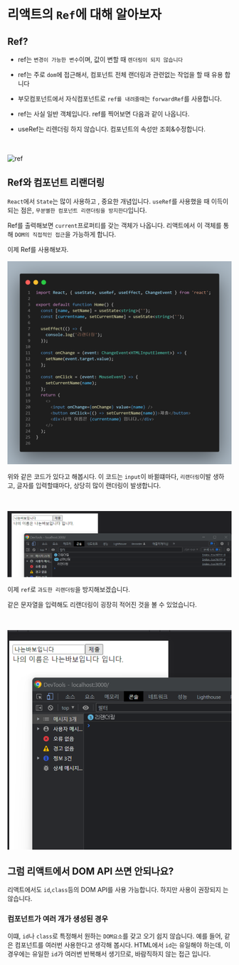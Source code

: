 # 리액트의 `Ref`에 대해 알아보자

## Ref?

- ref는 `변경이 가능한 변수`이며, 값이 변할 때 `렌더링이 되지 않습니다`

- ref는 주로 `dom`에 접근해서, 컴포넌트 전체 랜더링과 관련없는 작업을 할 때 유용
  합니다

- 부모컴포넌트에서 자식컴포넌트로 `ref를 내려줄때`는 `forwardRef`를 사용합니다.

- ref는 사실 일반 객체입니다. ref를 찍어보면 다음과 같이 나옵니다.

- useRef는 리렌더링 하지 않습니다. 컴포넌트의 속성만 조회&수정합니다.

<br></br>
![ref](https://user-images.githubusercontent.com/44419181/121808680-adeabb80-cc94-11eb-8d43-2fd390de043c.png)

## Ref와 컴포넌트 리랜더링

`React`에서 `State`는 많이 사용하고 , 중요한 개념입니다. `useRef`를 사용했을 때
이득이 되는 점은, `무분별한 컴포넌트 리랜더링을 방지한다`입니다.

Ref를 출력해보면 `current`프로퍼티를 갖는 객체가 나옵니다. 리액트에서 이 객체를
통해 `DOM의 직접적인 접근`을 가능하게 합니다.

이제 Ref를 사용해보자. <br></br>![ref](images\code.png)

위와 같은 코드가 있다고 해봅시다. 이 코드는 `input`이 바뀔떄마다, `리랜더링`이발
생하고, 글자를 입력할떄마다, 상당히 많이 랜더링이 발생합니다.

<br></br> ![ref](images\rerender.png)

이제 `ref`로 `과도한 리랜더링`을 방지해보겠습니다.

같은 문자열을 입력해도 리랜더링이 굉장히 적어진 것을 볼 수 있었습니다.

<br></br> ![ref](images\rerendersecond.png)

## 그럼 리액트에서 DOM API 쓰면 안되나요?

리액트에서도 `id`,`class`등의 DOM API를 사용 가능합니다. 하지만 사용이 권장되지
는 않습니다.

### 컴포넌트가 여러 개가 생성된 경우

이떄, `id`나 `class`로 특정해서 원하는 `DOM요소`를 갖고 오기 쉽지 않습니다. 예를
들어, 같은 컴포넌트를 여러번 사용한다고 생각해 봅시다. HTML에서 `id`는 유일해야
하는데, 이 경우에는 유일한 `id`가 여러번 반복해서 생기므로, 바람직하지 않는 접근
입니다.
